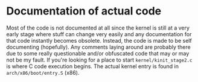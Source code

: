 # Documentation of actual code
Most of the code is not documented at all since the kernel is still at a very early stage where stuff can change very easily and any documentation for that code instantly becomes obsolete. Instead, the code is made to be self documenting (hopefully). Any comments laying around are probably there due to some really questionable and/or obfuscated code that may or may not be my fault. If you're looking for a place to start `kernel/kinit_stage2.c` is where C code execution begins. The actual kernel entry is found in `arch/x86/boot/entry.S` (x86).
